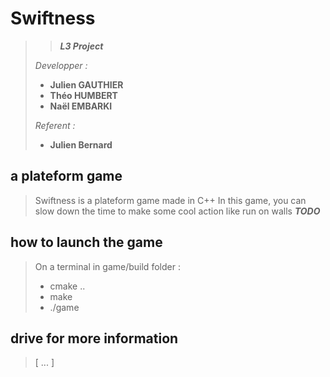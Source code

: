 # Swiftness

>
>> ***L3 Project***
>
> *Developper :*
>
>- **Julien GAUTHIER**
>- **Théo HUMBERT**
>- **Naël EMBARKI**
>
> *Referent :*
>
>- **Julien Bernard**
>

## a plateform game

>
> Swiftness is a plateform game made in C++
> In this game, you can slow down the time to make some cool action like run on walls
> ***TODO***
>

## how to launch the game

>
> On a terminal in game/build folder :
>
>- cmake ..
>- make
>- ./game
>

## drive for more information

>
>[ ... ]
>